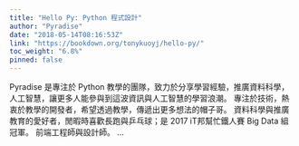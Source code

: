```yaml
---
title: "Hello Py: Python 程式設計"
author: "Pyradise"
date: "2018-05-14T08:16:53Z"
link: "https://bookdown.org/tonykuoyj/hello-py/"
toc_weight: "6.8%"
pinned: false
---
```


Pyradise 是專注於 Python 教學的團隊，致力於分享學習經驗，推廣資料科學，人工智慧，讓更多人能參與到這波資訊與人工智慧的學習浪潮。 專注於技術，熱衷於教學的開發者，希望透過教學，傳遞出更多想法的帽子哥。 資料科學與推廣教育的愛好者，閒暇時喜歡長跑與乒乓球；是 2017 iT邦幫忙鐵人賽 Big Data 組冠軍。 前端工程師與設計師。 ...
